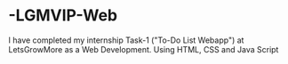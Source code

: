 # -LGMVIP-Web
I have completed my internship Task-1 ("To-Do List Webapp") at LetsGrowMore as a Web Development. Using HTML, CSS and Java Script
